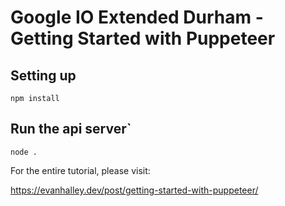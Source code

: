 # Google IO Extended Durham - Getting Started with Puppeteer

## Setting up
`npm install`

## Run the api server`
`node .`

For the entire tutorial, please visit:

https://evanhalley.dev/post/getting-started-with-puppeteer/